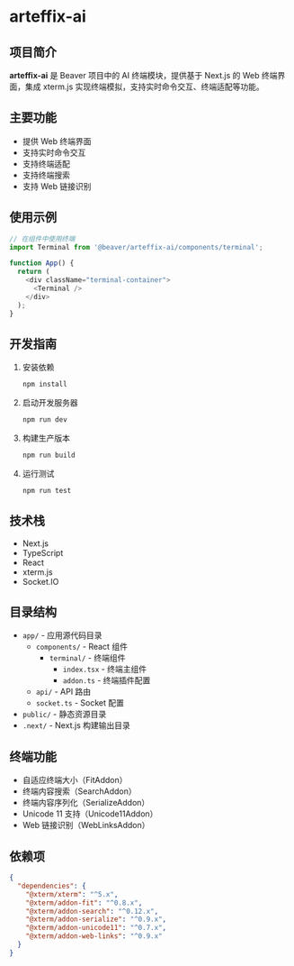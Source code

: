 # arteffix-ai

## 项目简介

**arteffix-ai** 是 Beaver 项目中的 AI 终端模块，提供基于 Next.js 的 Web 终端界面，集成 xterm.js 实现终端模拟，支持实时命令交互、终端适配等功能。

## 主要功能

- 提供 Web 终端界面
- 支持实时命令交互
- 支持终端适配
- 支持终端搜索
- 支持 Web 链接识别

## 使用示例

```typescript
// 在组件中使用终端
import Terminal from '@beaver/arteffix-ai/components/terminal';

function App() {
  return (
    <div className="terminal-container">
      <Terminal />
    </div>
  );
}
```

## 开发指南

1. 安装依赖

   ```bash
   npm install
   ```

2. 启动开发服务器

   ```bash
   npm run dev
   ```

3. 构建生产版本

   ```bash
   npm run build
   ```

4. 运行测试
   ```bash
   npm run test
   ```

## 技术栈

- Next.js
- TypeScript
- React
- xterm.js
- Socket.IO

## 目录结构

- `app/` - 应用源代码目录
  - `components/` - React 组件
    - `terminal/` - 终端组件
      - `index.tsx` - 终端主组件
      - `addon.ts` - 终端插件配置
  - `api/` - API 路由
  - `socket.ts` - Socket 配置
- `public/` - 静态资源目录
- `.next/` - Next.js 构建输出目录

## 终端功能

- 自适应终端大小（FitAddon）
- 终端内容搜索（SearchAddon）
- 终端内容序列化（SerializeAddon）
- Unicode 11 支持（Unicode11Addon）
- Web 链接识别（WebLinksAddon）

## 依赖项

```json
{
  "dependencies": {
    "@xterm/xterm": "^5.x",
    "@xterm/addon-fit": "^0.8.x",
    "@xterm/addon-search": "^0.12.x",
    "@xterm/addon-serialize": "^0.9.x",
    "@xterm/addon-unicode11": "^0.7.x",
    "@xterm/addon-web-links": "^0.9.x"
  }
}
```
